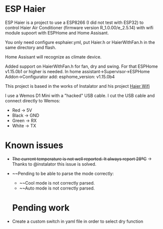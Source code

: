  # ESP Haier
 

 ESP Haier is a project to use a ESP8266 (I did not test with ESP32) to control Haier Air Conditioner (firmware version R_1.0.00/e_2.5.14) with wifi module supoort with ESPHome and Home Assisant.
 

 You only need configure esphaier.yml, put Haier.h or HaierWithFan.h in the same directory and flash. 
 
 Home Assisant will recognize as climate device.

 Added support on HaierWithFan.h for fan, dry and swing. For that ESPHome v1.15.0b1 or higher is needed. In home assistant->Supervisor->ESPHome Addon->Configurator add: esphome_version: v1.15.0b4 
 
 This project is based in the works of Instalator and his project [Haier Wifi](https://github.com/instalator/Haier_WiFi/)
 
 
 I use a Wemos D1 Mini with a "hacked" USB cable. I cut the USB cable and connect directly to Wemos:
 
 - Red -> 5V 
 - Black -> GND 
 - Green -> RX 
 - White -> TX
 
  # Known issues
 
- ~~The current temperature is not well reported. It always report 28ºC~~ -> Thanks to @instalator this issue is solved.
- ~~Pending to be able to parse the mode correctly:
     - ~~Cool mode is not correctly parsed.
     - ~~Auto mode is not correctly parsed.

  # Pending work
- Create a custom switch in yaml file in order to select dry function
